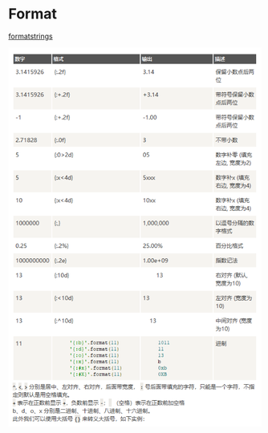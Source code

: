 # Format

[formatstrings](<https://docs.python.org/3/library/string.html#formatstrings>)

![1558940216517](Format.assets/1558940216517.png)

